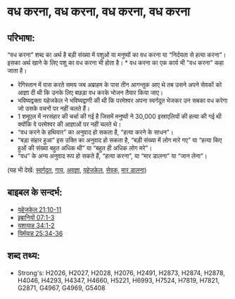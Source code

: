 # वध करना, वध करना, वध करना, वध करना #

## परिभाषा: ##

“वध करना” शब्द का अर्थ है बड़ी संख्या में पशुओं या मनुष्यों का वध करना या “निर्दयता से हत्या करना”। इसका अर्थ खाने के लिए पशु का वध करना भी होता है। * वध करना का एक कार्य भी "वध करना" कहा जाता है।

* रेगिस्तान में वास करते समय जब अब्राहम के पास तीन आगन्तुक आए थे तब उसने अपने सेवकों को आज्ञा दी थी कि उनके लिए बछड़ा वध करके भोजन तैयार किया जाए।
* भविष्यद्वक्ता यहेजकेल ने भविष्यद्वाणी की थी कि परमेश्वर अपना स्वर्गदूत भेजकर उन सबका वध करेगा जो उसके वचनों पर नहीं चलते हैं।
* 1 शमूएल में नरसंहार की चर्चा की गई है जिसमें मनुष्यों ने 30,000 इस्राएलियों की हत्या की गई थी क्योंकि वे परमेश्वर की आज्ञाओं पर नहीं चलते थे।
* “वध करने के हथियार” का अनुवाद हो सकता है, “हत्या करने के साधन”।
* “बड़ा संहार हुआ” इस उक्ति का अनुवाद हो सकता है, “बड़ी संख्या में लोग मारे गए” या “हत्या किए हुओं की संख्या बहुत अधिक थी” या “बहुत ही अधिक लोग मरे”।
* “वध” के अन्य अनुवाद रूप हो सकते हैं, “हत्या करना”, या “मार डालना” या “जान लेना”।

(यह भी देखें: [स्वर्गदूत](../kt/angel.md), [गाय](../other/cow.md), [अवज्ञा](../other/disobey.md), [यहेजकेल](../names/ezekiel.md), [सेवक](../other/servant.md), [मार डालना](../other/slain.md))

## बाइबल के सन्दर्भ: ##

* [यहेजकेल 21:10-11](rc://hi/tn/help/ezk/21/10)
* [इब्रानियों 07:1-3](rc://hi/tn/help/heb/07/01)
* [यशायाह 34:1-2](rc://hi/tn/help/isa/34/01)
* [यिर्मयाह 25:34-36](rc://hi/tn/help/jer/25/34)

## शब्द तथ्य: ##

* Strong's: H2026, H2027, H2028, H2076, H2491, H2873, H2874, H2878, H4046, H4293, H4347, H4660, H5221, H6993, H7524, H7819, H7821, G2871, G4967, G4969, G5408
